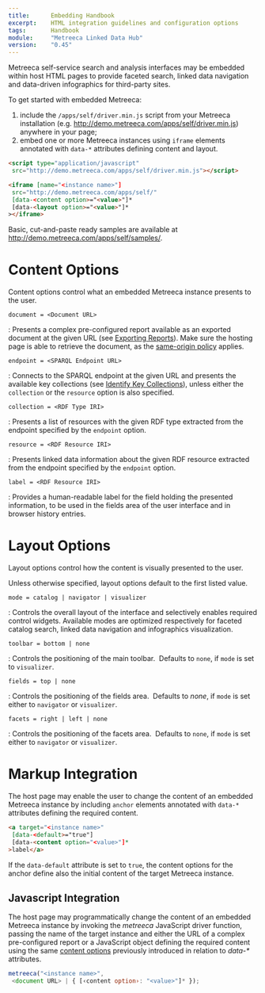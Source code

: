 ```yaml
---
title: 		Embedding Handbook
excerpt:	HTML integration guidelines and configuration options
tags:		Handbook
module:     "Metreeca Linked Data Hub"
version:    "0.45"
---
```


Metreeca self-service search and analysis interfaces may be embedded within host HTML pages to provide faceted search, linked data navigation and data-driven infographics for third-party sites.

To get started with embedded Metreeca:

1. include the `/apps/self/driver.min.js` script from your Metreeca installation (e.g. <http://demo.metreeca.com/apps/self/driver.min.js>) anywhere in your page;
2. embed one or more Metreeca instances using `iframe` elements annotated with `data-*` attributes defining content and layout.

```html
<script type="application/javascript"
 src="http://demo.metreeca.com/apps/self/driver.min.js"></script>
```

```html
<iframe [name="<instance name>"]
 src="http://demo.metreeca.com/apps/self/"
 [data-<content option>="<value>"]*
 [data-<layout option>="<value>"]*
></iframe>
```

Basic, cut-and-paste ready samples are available at <http://demo.metreeca.com/apps/self/samples/>.

# Content Options

Content options control what an embedded Metreeca instance presents to the user.

`document = <Document URL>`

: Presents a complex pre-configured report available as an exported document at the given URL (see [Exporting Reports](../tutorials/search-and-analysis#exporting-reports)). Make sure the hosting page is able to retrieve the document, as the [same-origin policy](https://developer.mozilla.org/en-US/docs/Web/Security/Same-origin_policy) applies.

`endpoint = <SPARQL Endpoint URL>`

: Connects to the SPARQL endpoint at the given URL and presents the available key collections (see [Identify Key Collections](../how-tos/improve-user-experience#identify-key-collections)), unless either the `collection` or the `resource` option is also specified.

`collection = <RDF Type IRI>`

: Presents a list of resources with the given RDF type extracted from the endpoint specified by the `endpoint` option.

`resource = <RDF Resource IRI>`

: Presents linked data information about the given RDF resource extracted from the endpoint specified by the `endpoint` option.

`label = <RDF Resource IRI>`

: Provides a human-readable label for the field holding the presented information, to be used in the fields area of the user interface and in browser history entries.

# Layout Options

Layout options control how the content is visually presented to the user.

Unless otherwise specified, layout options default to the first listed value.

 `mode = catalog | navigator | visualizer`

: Controls the overall layout of the interface and selectively enables required control widgets. Available modes are optimized respectively for faceted catalog search, linked data navigation and infographics visualization.

`toolbar = bottom | none`

: Controls the positioning of the main toolbar. 
​ Defaults to `none`, if `mode` is set to `visualizer`.

`fields = top | none`

: Controls the positioning of the fields area. 
​ Defaults to *none*, if `mode` is set either to `navigator` or `visualizer`.

 `facets = right | left | none`

: Controls the positioning of the facets area. 
​ Defaults to `none`, if `mode` is set either to `navigator` or `visualizer`.

# Markup Integration

The host page may enable the user to change the content of an embedded Metreeca instance by including `anchor` elements annotated with `data-*` attributes defining the required content.

```html
<a target="<instance name>" 
 [data-<default>="true"]
 [data-<content option="<value>"]*
>label</a>
```

If the `data-default` attribute is set to `true`, the content options for the anchor define also the initial content of the target Metreeca instance.

## Javascript Integration

The host page may programmatically change the content of an embedded Metreeca instance by invoking the *metreeca* JavaScript driver function, passing the name of the target instance and either the URL of a complex pre-configured report or a JavaScript object defining the required content using the same [content options](#content-options) previously introduced in relation to *data-\** attributes.

```javascript
metreeca("<instance name>",
 <document URL> | { [‹content option›: "<value>"]* });
```
